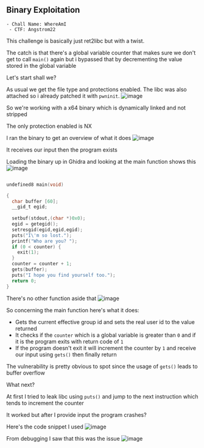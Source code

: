 <h2> Binary Exploitation </h2>

    - Chall Name: WhereAmI
     - CTF: Angstrom22

This challenge is basically just ret2libc but with a twist.

The catch is that there's a global variable counter that makes sure we don't get to call `main()` again but i bypassed that by decrementing the value stored in the global variable

Let's start shall we?

As usual we get the file type and protections enabled. The libc was also attached so i already patched it with `pwninit`.
![image](https://github.com/h4ckyou/h4ckyou.github.io/assets/127159644/4b72c7e4-0051-4077-9f93-80380ab5eb4f)

So we're working with a x64 binary which is dynamically linked and not stripped

The only protection enabled is NX

I ran the binary to get an overview of what it does
![image](https://github.com/h4ckyou/h4ckyou.github.io/assets/127159644/d19c5419-a02f-442c-a9e8-b936844ea098)

It receives our input then the program exists

Loading the binary up in Ghidra and looking at the main function shows this
![image](https://github.com/h4ckyou/h4ckyou.github.io/assets/127159644/3cc64162-dd05-41c9-83f6-874033724791)

```c

undefined8 main(void)

{
  char buffer [60];
  __gid_t egid;
  
  setbuf(stdout,(char *)0x0);
  egid = getegid();
  setresgid(egid,egid,egid);
  puts("I\'m so lost.");
  printf("Who are you? ");
  if (0 < counter) {
    exit(1);
  }
  counter = counter + 1;
  gets(buffer);
  puts("I hope you find yourself too.");
  return 0;
}
```

There's no other function aside that
![image](https://github.com/h4ckyou/h4ckyou.github.io/assets/127159644/90baa1c7-f43c-441b-981a-6d346fa634a1)

So concerning the main function here's what it does:
- Gets the current effective group id and sets the real user id to the value returned
- It checks if the `counter` which is a global variable is greater than `0` and if it is the program exits with return code of `1`
- If the program doesn't exit it will increment the counter by `1` and receive our input using `gets()` then finally return

The vulnerability is pretty obvious to spot since the usage of `gets()` leads to buffer overflow

What next?

At first I tried to leak libc using `puts()` and jump to the next instruction which tends to increment the counter 

It worked but after I provide input the program crashes?

Here's the code snippet I used
![image](https://github.com/h4ckyou/h4ckyou.github.io/assets/127159644/47cb4109-ca9d-4ee9-ac7c-9283be22ef29)

From debugging I saw that this was the issue
![image](https://github.com/h4ckyou/h4ckyou.github.io/assets/127159644/19b066da-b921-48f2-84a1-86006281bdd6)













